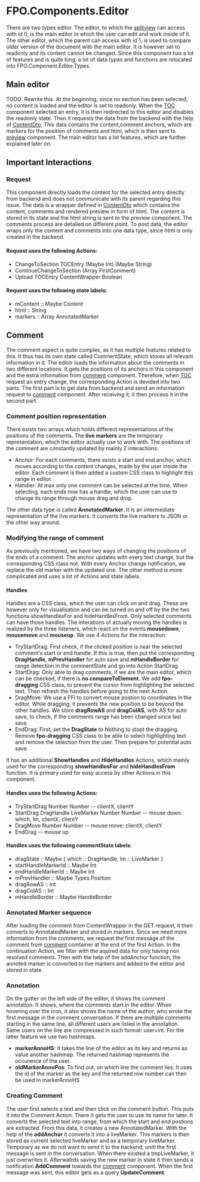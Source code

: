 # FPO.Components.Editor

There are two types editor. The editor, to which the [splitview](Splitview.md) can access with id 0, is the main editor in which the user can edit and work inside of it. The other editor, which the parent can access with id 1, is used to compare older version of the document with the main editor. It is however set to readonly and its content cannot be changed. Since this component has a lot of features and is quite long, a lot of data types and functions are relocated into FPO.Component.Editor.Types.

## Main editor

TODO: Rewrite this.
At the beginning, since no section has been selected, no content is loaded and the editor is set to readonly. When the [TOC](TOC.md) component selected an entry, it is then redirected to this editor and disables the readonly state. Then it requests the data from the backend with the help of [ContentDto](ContentDto.md). This data contains the content,comment anchors, which are markers for the position of comments and html, which is then sent to [preview](Preview.md) component. The main editor has a lot features, which are further explained later on.

## Important Interactions

### Request

This component directly loads the content for the selected entry directly from backend and does not communicate with its parent regarding this issue. The data is a wrapper defined in [ContentDto](ContentDto.md) which contains the content, comments and rendered preview in form of html. The content is stored in its state and the html string is sent to the preview component. The comments process are detailed on different point. To post data, the editor wraps only the content and comments into one data type, since html is only created in the backend. 

#### Request uses the following Actions:

- ChangeToSection TOCEntry (Maybe Int) (Maybe String)
- ContinueChangeToSection (Array FirstComment)
- Upload TOCEntry ContentWrapper Boolean

#### Request uses the following state labels:

- mContent :: Maybe Content
- html :: String
- markers :: Array AnnotatedMarker

## Comment

The comment aspect is quite complex, as it has multiple features related to this. It thus has its own state called CommentState, which stores all relevant information in it. The ediotr loads the information about the comments in two different locations. It gets the positions of its anchors in this component and the extra information from [comment](Comment.md) component. Therefore, when [TOC](TOC.md) request an entry change, the corresponding Action is devided into two parts. The first part is to get data from backend and send an information request to [comment](Comment.md) component. After receiving it, it then process it in the second part.

### Comment position representation

There exists two arrays which holds different representations of the positions of the comments. The **live markers** are the temporary representation, which the editor actually use to work with. The positions of the comment are constantly updated by mainly 2 interactions:

- Anchor: For each comments, there exists a start and end anchor, which moves according to the content changes, made by the user inside the editor. Each comment is then added a custom CSS class to highlight this range in editor. 
- Handler: At max only one comment can be selected at the time. When selecting, each ends now has a handle, which the user can use to change its range through mouse drag and drop.

The other data type is called **AnnotatedMarker**. It is an intermediate representation of the live markers. It converts the live markers to JSON or the other way around.

### Modifying the range of comment

As previously mentioned, we have two ways of changing the positions of the ends of a comment. The anchor updates with every text change, but the corresponding CSS class not. With every Anchor change notification, we replace the old marker with the updated one. The other method is more complicated and uses a lot of Actions and state labels. 

#### Handles

Handles are a CSS class, which the user can click on and drag. These are however only for visualisation and can be turned on and off by the the two functions showHandlesFor and hideHandlesFrom. Only selected comments can have those handles. The interations of actually moving the handles is realized by the three listeners, which react on the events **mousedown**, **mousemove** and **mouseup**. We use 4 Actions for the interaction:

- TryStartDrag: First check, if the clicked position is near the selected comment's start or end handle. If this is true, then put the corresponding **DragHandle**, **mPrevHandler** for auto save and **mHandleBorder** for range detection in the commentState and go into Action StartDrag
- StartDrag: Only able to drag comments, if we are the main editor, which can be checked, if there is **no compareToElement**. We add **fpo-dragging** CSS class, to prevent the cursor from highlighting the selected text. Then refresh the handles before going to the next Action.
- DragMove: We use a FFI to convert mouse postion to coordinates in the editor. While dragging, it prevents the new position to be beyond the other handles. We store **dragRowAS** and **dragColAS**, with AS for auto save, to check, if the comments range has been changed since last save.
- EndDrag: First, set the **DragState** to Nothing to stopt the dragging. Remove **fpo-dragging** CSS class to be able to select highlighting text and remove the selection from the user. Then prepare for potential auto save.

It has an additional **ShowHandles** and **HideHandles** Actions, which mainly used for the corresponding **showHandlesFor** and **hideHandlesFrom** function. It is primary used for easy access by other Actions in this component.

#### Handles uses the following Actions:

- TryStartDrag Number Number -- clientX, clientY
- StartDrag DragHandle LiveMarker Number Number -- mouse down: which, lm, clientX, clientY
- DragMove Number Number -- mouse move: clientX, clientY
- EndDrag -- mouse up

#### Handles uses the following commentState labels:

- dragState :: Maybe { which :: DragHandle, lm :: LiveMarker }
- startHandleMarkerId :: Maybe Int
- endHandleMarkerId :: Maybe Int
- mPrevHandler :: Maybe Types.Position
- dragRowAS :: Int
- dragColAS :: Int
- mHandleBorder :: Maybe HandleBorder

### Annotated Marker sequence

After loading the comment from ContentWrapper in the GET request, it then converts to AnnotatedMarker and stored in markers. Since we need more information from the comments, we request the first message of the comment from [comment](Comment.md) comtainer at the end of the first Action. In the continuation Action, we filter with the aquired data for only having non resolved comments. Then with the help of the addAnchor function, the annoted marker is converted to live markers and added to the editor and stored in state. 

### Annotation

On the gutter on the left side of the editor, it shows the comment annotation. It shows, where the comments start in the editor. When hovering over the icon, it also shows the name of the author, who wrote the first message in the comment conversation. If there are multiple comments starting in the same line, all different users are listed in the annotation. Same users on the line are compressed in such format: user+int. For the latter feature we use two hashmaps.

- **markerAnnoHS**: It takes the line of the editor as its key and returns as value another hashmap. The returned hashmap represents the occurence of the user.
- **oldMarkerAnnoPos**: To find out, on which line the comment lies. It uses the id of the marker as the key and the returned row number can then be used in markerAnnoHS

### Creating Comment

The user first selects a text and then click on the comment button. This puts it into the Comment Action. There it gets the user to use its name for later. It converts the selected text into range, from which the start and end postions are extracted. From this data, it creates a new AnnotatedMarker. With the help of the **addAnchor** it converts it into a liveMarker. This markers is then stored as current selected liveMarker and as a temporary liveMarker. Temporary as we do not want to send it to the backend, unitl the first message is sent in the conversation. When there existed a tmpLiveMarker, it just overwrites it. Afterwatrds saving the new marker in state it then sends a notification **AddComment** towards the [comment](Comment.md) component. When the first message was sent, this editor gets as a query **UpdateComment**. 